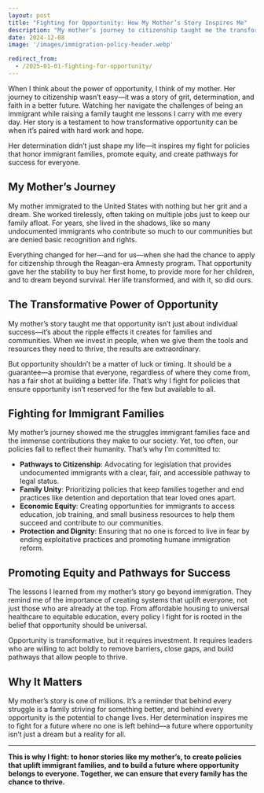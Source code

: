 ```yaml
---
layout: post
title: "Fighting for Opportunity: How My Mother’s Story Inspires Me"
description: "My mother’s journey to citizenship taught me the transformative power of opportunity. Her determination inspires my fight for policies that honor immigrant families, promote equity, and create pathways for success."
date: 2024-12-08
image: '/images/immigration-policy-header.webp'

redirect_from:
  - /2025-01-01-fighting-for-opportunity/
---
```


When I think about the power of opportunity, I think of my mother. Her journey to citizenship wasn’t easy—it was a story of grit, determination, and faith in a better future. Watching her navigate the challenges of being an immigrant while raising a family taught me lessons I carry with me every day. Her story is a testament to how transformative opportunity can be when it’s paired with hard work and hope.

Her determination didn’t just shape my life—it inspires my fight for policies that honor immigrant families, promote equity, and create pathways for success for everyone.

## My Mother’s Journey

My mother immigrated to the United States with nothing but her grit and a dream. She worked tirelessly, often taking on multiple jobs just to keep our family afloat. For years, she lived in the shadows, like so many undocumented immigrants who contribute so much to our communities but are denied basic recognition and rights.

Everything changed for her—and for us—when she had the chance to apply for citizenship through the Reagan-era Amnesty program. That opportunity gave her the stability to buy her first home, to provide more for her children, and to dream beyond survival. Her life transformed, and with it, so did ours.

## The Transformative Power of Opportunity

My mother’s story taught me that opportunity isn’t just about individual success—it’s about the ripple effects it creates for families and communities. When we invest in people, when we give them the tools and resources they need to thrive, the results are extraordinary.

But opportunity shouldn’t be a matter of luck or timing. It should be a guarantee—a promise that everyone, regardless of where they come from, has a fair shot at building a better life. That’s why I fight for policies that ensure opportunity isn’t reserved for the few but available to all.

## Fighting for Immigrant Families

My mother’s journey showed me the struggles immigrant families face and the immense contributions they make to our society. Yet, too often, our policies fail to reflect their humanity. That’s why I’m committed to:

- **Pathways to Citizenship**: Advocating for legislation that provides undocumented immigrants with a clear, fair, and accessible pathway to legal status.  
- **Family Unity**: Prioritizing policies that keep families together and end practices like detention and deportation that tear loved ones apart.  
- **Economic Equity**: Creating opportunities for immigrants to access education, job training, and small business resources to help them succeed and contribute to our communities.  
- **Protection and Dignity**: Ensuring that no one is forced to live in fear by ending exploitative practices and promoting humane immigration reform.

## Promoting Equity and Pathways for Success

The lessons I learned from my mother’s story go beyond immigration. They remind me of the importance of creating systems that uplift everyone, not just those who are already at the top. From affordable housing to universal healthcare to equitable education, every policy I fight for is rooted in the belief that opportunity should be universal.

Opportunity is transformative, but it requires investment. It requires leaders who are willing to act boldly to remove barriers, close gaps, and build pathways that allow people to thrive.

## Why It Matters

My mother’s story is one of millions. It’s a reminder that behind every struggle is a family striving for something better, and behind every opportunity is the potential to change lives. Her determination inspires me to fight for a future where no one is left behind—a future where opportunity isn’t just a dream but a reality for all.

---

**This is why I fight: to honor stories like my mother’s, to create policies that uplift immigrant families, and to build a future where opportunity belongs to everyone. Together, we can ensure that every family has the chance to thrive.**
